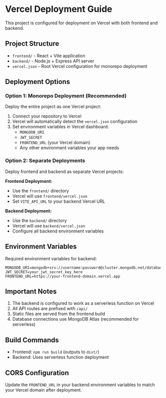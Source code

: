 # Vercel Deployment Guide

This project is configured for deployment on Vercel with both frontend and backend.

## Project Structure

- `frontend/` - React + Vite application
- `backend/` - Node.js + Express API server
- `vercel.json` - Root Vercel configuration for monorepo deployment

## Deployment Options

### Option 1: Monorepo Deployment (Recommended)

Deploy the entire project as one Vercel project:

1. Connect your repository to Vercel
2. Vercel will automatically detect the `vercel.json` configuration
3. Set environment variables in Vercel dashboard:
   - `MONGODB_URI`
   - `JWT_SECRET`
   - `FRONTEND_URL` (your Vercel domain)
   - Any other environment variables your app needs

### Option 2: Separate Deployments

Deploy frontend and backend as separate Vercel projects:

**Frontend Deployment:**
- Use the `frontend/` directory
- Vercel will use `frontend/vercel.json`
- Set `VITE_API_URL` to your backend Vercel URL

**Backend Deployment:**
- Use the `backend/` directory
- Vercel will use `backend/vercel.json`
- Configure all backend environment variables

## Environment Variables

Required environment variables for backend:

```env
MONGODB_URI=mongodb+srv://username:password@cluster.mongodb.net/database
JWT_SECRET=your_jwt_secret_key_here
FRONTEND_URL=https://your-frontend-domain.vercel.app
```

## Important Notes

1. The backend is configured to work as a serverless function on Vercel
2. All API routes are prefixed with `/api/`
3. Static files are served from the frontend build
4. Database connections use MongoDB Atlas (recommended for serverless)

## Build Commands

- Frontend: `npm run build` (outputs to `dist/`)
- Backend: Uses serverless function deployment

## CORS Configuration

Update the `FRONTEND_URL` in your backend environment variables to match your Vercel domain after deployment.
